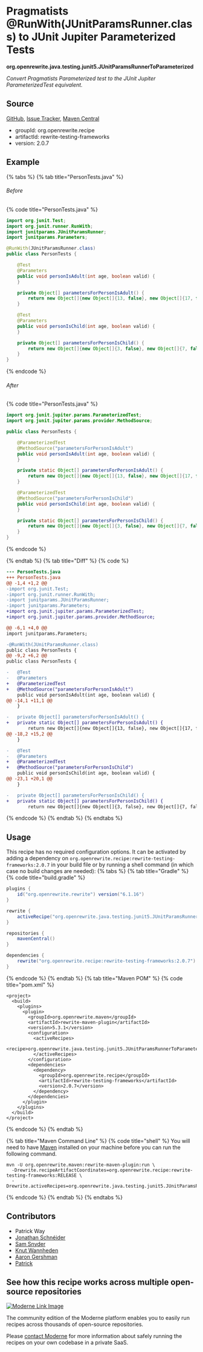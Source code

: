 # Pragmatists @RunWith(JUnitParamsRunner.class) to JUnit Jupiter Parameterized Tests

**org.openrewrite.java.testing.junit5.JUnitParamsRunnerToParameterized**

_Convert Pragmatists Parameterized test to the JUnit Jupiter ParameterizedTest equivalent._

## Source

[GitHub](https://github.com/openrewrite/rewrite-testing-frameworks/blob/main/src/main/java/org/openrewrite/java/testing/junit5/JUnitParamsRunnerToParameterized.java), [Issue Tracker](https://github.com/openrewrite/rewrite-testing-frameworks/issues), [Maven Central](https://central.sonatype.com/artifact/org.openrewrite.recipe/rewrite-testing-frameworks/2.0.7/jar)

* groupId: org.openrewrite.recipe
* artifactId: rewrite-testing-frameworks
* version: 2.0.7

## Example


{% tabs %}
{% tab title="PersonTests.java" %}

###### Before
{% code title="PersonTests.java" %}
```java
import org.junit.Test;
import org.junit.runner.RunWith;
import junitparams.JUnitParamsRunner;
import junitparams.Parameters;

@RunWith(JUnitParamsRunner.class)
public class PersonTests {

    @Test
    @Parameters
    public void personIsAdult(int age, boolean valid) {
    }

    private Object[] parametersForPersonIsAdult() {
        return new Object[]{new Object[]{13, false}, new Object[]{17, false}};
    }

    @Test
    @Parameters
    public void personIsChild(int age, boolean valid) {
    }

    private Object[] parametersForPersonIsChild() {
        return new Object[]{new Object[]{3, false}, new Object[]{7, false}};
    }
}
```
{% endcode %}

###### After
{% code title="PersonTests.java" %}
```java
import org.junit.jupiter.params.ParameterizedTest;
import org.junit.jupiter.params.provider.MethodSource;

public class PersonTests {

    @ParameterizedTest
    @MethodSource("parametersForPersonIsAdult")
    public void personIsAdult(int age, boolean valid) {
    }

    private static Object[] parametersForPersonIsAdult() {
        return new Object[]{new Object[]{13, false}, new Object[]{17, false}};
    }

    @ParameterizedTest
    @MethodSource("parametersForPersonIsChild")
    public void personIsChild(int age, boolean valid) {
    }

    private static Object[] parametersForPersonIsChild() {
        return new Object[]{new Object[]{3, false}, new Object[]{7, false}};
    }
}
```
{% endcode %}

{% endtab %}
{% tab title="Diff" %}
{% code %}
```diff
--- PersonTests.java
+++ PersonTests.java
@@ -1,4 +1,2 @@
-import org.junit.Test;
-import org.junit.runner.RunWith;
-import junitparams.JUnitParamsRunner;
-import junitparams.Parameters;
+import org.junit.jupiter.params.ParameterizedTest;
+import org.junit.jupiter.params.provider.MethodSource;

@@ -6,1 +4,0 @@
import junitparams.Parameters;

-@RunWith(JUnitParamsRunner.class)
public class PersonTests {
@@ -9,2 +6,2 @@
public class PersonTests {

-   @Test
-   @Parameters
+   @ParameterizedTest
+   @MethodSource("parametersForPersonIsAdult")
    public void personIsAdult(int age, boolean valid) {
@@ -14,1 +11,1 @@
    }

-   private Object[] parametersForPersonIsAdult() {
+   private static Object[] parametersForPersonIsAdult() {
        return new Object[]{new Object[]{13, false}, new Object[]{17, false}};
@@ -18,2 +15,2 @@
    }

-   @Test
-   @Parameters
+   @ParameterizedTest
+   @MethodSource("parametersForPersonIsChild")
    public void personIsChild(int age, boolean valid) {
@@ -23,1 +20,1 @@
    }

-   private Object[] parametersForPersonIsChild() {
+   private static Object[] parametersForPersonIsChild() {
        return new Object[]{new Object[]{3, false}, new Object[]{7, false}};
```
{% endcode %}
{% endtab %}
{% endtabs %}


## Usage

This recipe has no required configuration options. It can be activated by adding a dependency on `org.openrewrite.recipe:rewrite-testing-frameworks:2.0.7` in your build file or by running a shell command (in which case no build changes are needed): 
{% tabs %}
{% tab title="Gradle" %}
{% code title="build.gradle" %}
```groovy
plugins {
    id("org.openrewrite.rewrite") version("6.1.16")
}

rewrite {
    activeRecipe("org.openrewrite.java.testing.junit5.JUnitParamsRunnerToParameterized")
}

repositories {
    mavenCentral()
}

dependencies {
    rewrite("org.openrewrite.recipe:rewrite-testing-frameworks:2.0.7")
}
```
{% endcode %}
{% endtab %}
{% tab title="Maven POM" %}
{% code title="pom.xml" %}
```markup
<project>
  <build>
    <plugins>
      <plugin>
        <groupId>org.openrewrite.maven</groupId>
        <artifactId>rewrite-maven-plugin</artifactId>
        <version>5.3.1</version>
        <configuration>
          <activeRecipes>
            <recipe>org.openrewrite.java.testing.junit5.JUnitParamsRunnerToParameterized</recipe>
          </activeRecipes>
        </configuration>
        <dependencies>
          <dependency>
            <groupId>org.openrewrite.recipe</groupId>
            <artifactId>rewrite-testing-frameworks</artifactId>
            <version>2.0.7</version>
          </dependency>
        </dependencies>
      </plugin>
    </plugins>
  </build>
</project>
```
{% endcode %}
{% endtab %}

{% tab title="Maven Command Line" %}
{% code title="shell" %}
You will need to have [Maven](https://maven.apache.org/download.cgi) installed on your machine before you can run the following command.

```shell
mvn -U org.openrewrite.maven:rewrite-maven-plugin:run \
  -Drewrite.recipeArtifactCoordinates=org.openrewrite.recipe:rewrite-testing-frameworks:RELEASE \
  -Drewrite.activeRecipes=org.openrewrite.java.testing.junit5.JUnitParamsRunnerToParameterized
```
{% endcode %}
{% endtab %}
{% endtabs %}

## Contributors
* Patrick Way
* [Jonathan Schnéider](mailto:jkschneider@gmail.com)
* [Sam Snyder](mailto:sam@moderne.io)
* [Knut Wannheden](mailto:knut@moderne.io)
* [Aaron Gershman](mailto:aegershman@gmail.com)
* [Patrick](mailto:patway99@gmail.com)


## See how this recipe works across multiple open-source repositories

[![Moderne Link Image](/.gitbook/assets/ModerneRecipeButton.png)](https://app.moderne.io/recipes/org.openrewrite.java.testing.junit5.JUnitParamsRunnerToParameterized)

The community edition of the Moderne platform enables you to easily run recipes across thousands of open-source repositories.

Please [contact Moderne](https://moderne.io/product) for more information about safely running the recipes on your own codebase in a private SaaS.
